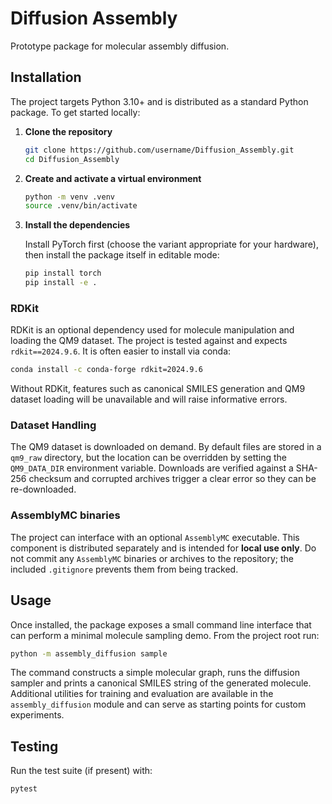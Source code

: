 # Diffusion Assembly

Prototype package for molecular assembly diffusion.

## Installation

The project targets Python 3.10+ and is distributed as a standard Python package.
To get started locally:

1. **Clone the repository**

   ```bash
   git clone https://github.com/username/Diffusion_Assembly.git
   cd Diffusion_Assembly
   ```

2. **Create and activate a virtual environment**

   ```bash
   python -m venv .venv
   source .venv/bin/activate
   ```

3. **Install the dependencies**

   Install PyTorch first (choose the variant appropriate for your hardware),
   then install the package itself in editable mode:

   ```bash
   pip install torch
   pip install -e .
   ```

### RDKit

RDKit is an optional dependency used for molecule manipulation and loading the QM9 dataset.  The project is tested against
and expects `rdkit==2024.9.6`. It is often easier to install via conda:

```bash
conda install -c conda-forge rdkit=2024.9.6
```

Without RDKit, features such as canonical SMILES generation and QM9 dataset loading will be unavailable and will raise informative errors.

### Dataset Handling

The QM9 dataset is downloaded on demand. By default files are stored in a
`qm9_raw` directory, but the location can be overridden by setting the
`QM9_DATA_DIR` environment variable. Downloads are verified against a
SHA-256 checksum and corrupted archives trigger a clear error so they can be
re-downloaded.

### AssemblyMC binaries

The project can interface with an optional `AssemblyMC` executable. This
component is distributed separately and is intended for **local use only**.
Do not commit any `AssemblyMC` binaries or archives to the repository; the
included `.gitignore` prevents them from being tracked.

## Usage

Once installed, the package exposes a small command line interface that can
perform a minimal molecule sampling demo. From the project root run:

```bash
python -m assembly_diffusion sample
```

The command constructs a simple molecular graph, runs the diffusion sampler and
prints a canonical SMILES string of the generated molecule. Additional utilities
for training and evaluation are available in the `assembly_diffusion` module and
can serve as starting points for custom experiments.

## Testing

Run the test suite (if present) with:

```bash
pytest
```

